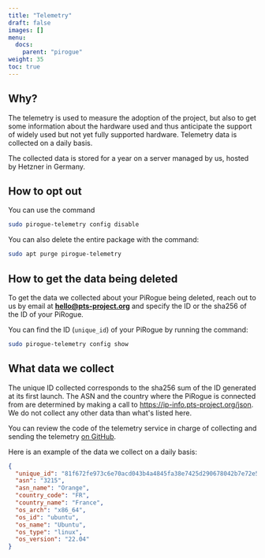 ```yaml
---
title: "Telemetry"
draft: false
images: []
menu:
  docs:
    parent: "pirogue"
weight: 35
toc: true
---
```


## Why?
The telemetry is used to measure the adoption of the project, but also to get some information about the hardware used and thus anticipate the support of widely used but not yet fully supported hardware. Telemetry data is collected on a daily basis.

The collected data is stored for a year on a server managed by us, hosted by Hetzner in Germany.

## How to opt out
You can use the command
```bash {title="Disable the telemetry"}
sudo pirogue-telemetry config disable
```

You can also delete the entire package with the command:
```bash {title="Uninstall the telemetry service"}
sudo apt purge pirogue-telemetry
```

## How to get the data being deleted
To get the data we collected about your PiRogue being deleted, reach out to us by email at **hello@pts-project.org** and specify the ID or the sha256 of the ID of your PiRogue.

You can find the ID (`unique_id`) of your PiRogue by running the command:
```bash {title="Check the telemetry configuration"}
sudo pirogue-telemetry config show
```

## What data we collect
The unique ID collected corresponds to the sha256 sum of the ID generated at its first launch. The ASN and the country where the PiRogue is connected from are determined by making a call to https://ip-info.pts-project.org/json. We do not collect any other data than what's listed here.

You can review the code of the telemetry service in charge of collecting and sending the telemetry [on GitHub](https://github.com/PiRogueToolSuite/telemetry/blob/main/pts_telemetry/telemetry.py).

Here is an example of the data we collect on a daily basis:
```json 
{
  "unique_id": "81f672fe973c6e70acd043b4a4845fa38e7425d290678042b7e72e53661a9347",
  "asn": "3215",
  "asn_name": "Orange",
  "country_code": "FR",
  "country_name": "France",
  "os_arch": "x86_64",
  "os_id": "ubuntu",
  "os_name": "Ubuntu",
  "os_type": "linux",
  "os_version": "22.04"
}
```
